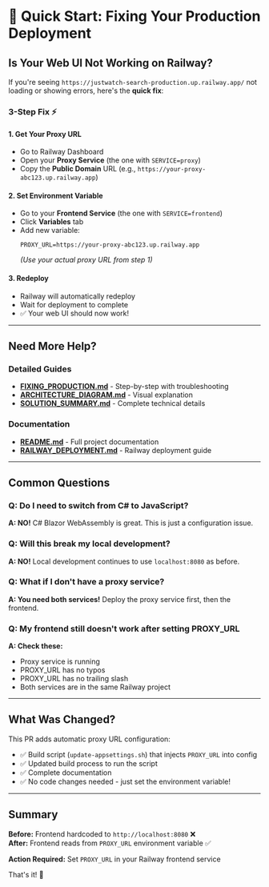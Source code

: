 # 🚀 Quick Start: Fixing Your Production Deployment

## Is Your Web UI Not Working on Railway?

If you're seeing `https://justwatch-search-production.up.railway.app/` not loading or showing errors, here's the **quick fix**:

### 3-Step Fix ⚡

#### 1. Get Your Proxy URL
- Go to Railway Dashboard
- Open your **Proxy Service** (the one with `SERVICE=proxy`)
- Copy the **Public Domain** URL (e.g., `https://your-proxy-abc123.up.railway.app`)

#### 2. Set Environment Variable
- Go to your **Frontend Service** (the one with `SERVICE=frontend`)
- Click **Variables** tab
- Add new variable:
  ```
  PROXY_URL=https://your-proxy-abc123.up.railway.app
  ```
  *(Use your actual proxy URL from step 1)*

#### 3. Redeploy
- Railway will automatically redeploy
- Wait for deployment to complete
- ✅ Your web UI should now work!

---

## Need More Help?

### Detailed Guides
- **[FIXING_PRODUCTION.md](FIXING_PRODUCTION.md)** - Step-by-step with troubleshooting
- **[ARCHITECTURE_DIAGRAM.md](ARCHITECTURE_DIAGRAM.md)** - Visual explanation
- **[SOLUTION_SUMMARY.md](SOLUTION_SUMMARY.md)** - Complete technical details

### Documentation
- **[README.md](README.md)** - Full project documentation
- **[RAILWAY_DEPLOYMENT.md](RAILWAY_DEPLOYMENT.md)** - Railway deployment guide

---

## Common Questions

### Q: Do I need to switch from C# to JavaScript?
**A: NO!** C# Blazor WebAssembly is great. This is just a configuration issue.

### Q: Will this break my local development?
**A: NO!** Local development continues to use `localhost:8080` as before.

### Q: What if I don't have a proxy service?
**A: You need both services!** Deploy the proxy service first, then the frontend.

### Q: My frontend still doesn't work after setting PROXY_URL
**A: Check these:**
- Proxy service is running
- PROXY_URL has no typos
- PROXY_URL has no trailing slash
- Both services are in the same Railway project

---

## What Was Changed?

This PR adds automatic proxy URL configuration:
- ✅ Build script (`update-appsettings.sh`) that injects `PROXY_URL` into config
- ✅ Updated build process to run the script
- ✅ Complete documentation
- ✅ No code changes needed - just set the environment variable!

---

## Summary

**Before:** Frontend hardcoded to `http://localhost:8080` ❌  
**After:** Frontend reads from `PROXY_URL` environment variable ✅

**Action Required:** Set `PROXY_URL` in your Railway frontend service

That's it! 🎉
